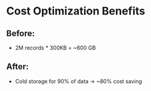 # Cost Optimization Benefits

## Before:
- 2M records * 300KB = ~600 GB

## After:
- Cold storage for 90% of data → ~80% cost saving
